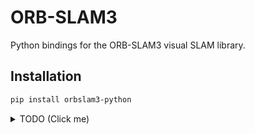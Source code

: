 # ORB-SLAM3

Python bindings for the ORB-SLAM3 visual SLAM library.

## Installation

```bash
pip install orbslam3-python
```

<details>
  <summary>TODO (Click me)</summary>

# Changes from Original Version of ORB_SLAM2-PythonBindings

## add method for retrieve the intrinsic parameter of camera

```
    get_camera_matrix //return a numpy array with the camera matrix
    get_dist_coef //return a tuple with the distortion coefficient
```

## add method for retrieve the pose of the frame wrt initial frame

```
    get_frame_pose //return a numpy array with the pose
```

## add method for retrieve the keypoint in the frame and it's world position

```
    get_current_points //return a list with a tuple pair ((world position),(2d keypoints))
```

## add python 3.8 Support

# ORB_SLAM2-PythonBindings

A python wrapper for ORB_SLAM2, which can be found at [https://github.com/raulmur/ORB_SLAM2](https://github.com/raulmur/ORB_SLAM2).
This is designed to work with the base version of ORB_SLAM2, with a couple of minimal API changes to access the system output.
It has been tested on ubuntu 14.04 and 16.04 and built against Python3, although it does not rely on any python3 features.

## Installation

### Prerequesities

- ORBSLAM2 source code
- ORBSLAM2 compiliation dependencies (Pangolin, Eigen, OpenCV)
- Boost, specifically its python component (python38)
- Numpy development headers (to represent images in python, automatically converted to cv::Mat)

### Setup

#### Modifying ORBSLAM2

First, we need an additional API method from ORBSLAM to extract completed trajectories.
Apply the patch file "orbslam-changes.diff" to the ORBSLAM2 source, which should create an additional method and add some installation instructions to the end of CMakeLists.txt.
Build orbslam as normal, and then run `make install`. This will install the ORBSLAM2 headers and .so to /usr/local
(if an alternative installation directory is desired, specify it to cmake using `-DCMAKE_INSTALL_PREFIX=/your/desired/location`).

#### Compilation

Return to the ORBSLAM-Python source, build and install it by running

```
mkdir build
cd build
cmake ..
make
make install
```

This will install the .so file to /usr/local/lib/python3.5/dist-packages, such that it should
If you have changed the install location of ORBSLAM2, you need to indicate where it is installed using `-DORB_SLAM2_DIR=/your/desired/location`,
which should be the same as the install prefix above (and contain 'include' and 'lib' folders).

Verify your installation by typing

```
python3
>>> import orbslam2
```

And there should be no errors.

#### Examples

ORBSLAM2's examples have been re-implemented in python in the examples folder.
Run them with the same parameters as the ORBSLAM examples, i.e.:

```
python3 orbslam_mono_kitti.py [PATH_TO_ORBSLAM]/Vocabulary/ORBvoc.txt [PATH_TO_ORBSLAM]/Examples/Monocular/KITTI00-02.yaml [PATH_TO_KITTI]/sequences/00/
```

#### Alternative Python Versions

At the moment, CMakeLists is hard-coded to use python 3.5. If you wish to use a different version, simply change the boost component used (python-35) to the desired version (say, python-27), on line 38 of CMakeLists.txt.
You will also need to change the install location on line 73 of CMakeLists.txt to your desired dist/site packages directory.

## License

This code is licensed under the BSD Simplified license, although it requires and links to ORB_SLAM2, which is available under the GPLv3 license

It uses pyboostcvconverter (https://github.com/Algomorph/pyboostcvconverter) by Gregory Kramida under the MIT licence (see pyboostcvconverter-LICENSE).
